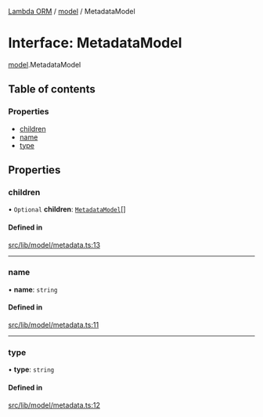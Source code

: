 [Lambda ORM](../README.md) / [model](../modules/model.md) / MetadataModel

# Interface: MetadataModel

[model](../modules/model.md).MetadataModel

## Table of contents

### Properties

- [children](model.MetadataModel.md#children)
- [name](model.MetadataModel.md#name)
- [type](model.MetadataModel.md#type)

## Properties

### children

• `Optional` **children**: [`MetadataModel`](model.MetadataModel.md)[]

#### Defined in

[src/lib/model/metadata.ts:13](https://github.com/FlavioLionelRita/lambdaorm/blob/15e828d/src/lib/model/metadata.ts#L13)

___

### name

• **name**: `string`

#### Defined in

[src/lib/model/metadata.ts:11](https://github.com/FlavioLionelRita/lambdaorm/blob/15e828d/src/lib/model/metadata.ts#L11)

___

### type

• **type**: `string`

#### Defined in

[src/lib/model/metadata.ts:12](https://github.com/FlavioLionelRita/lambdaorm/blob/15e828d/src/lib/model/metadata.ts#L12)

